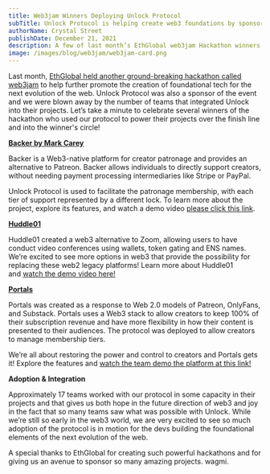 ```yaml
---
title: Web3jam Winners Deploying Unlock Protocol
subTitle: Unlock Protocol is helping create web3 foundations by sponsoring EthGlobal web3jam 
authorName: Crystal Street
publishDate: December 21, 2021
description: A few of last month’s EthGlobal web3jam Hackathon winners used the protocol to help power their projects over the finsh line and into the winner’s circle!
image: /images/blog/web3jam/web3jam-card.png
---
```


Last month, [EthGlobal held another ground-breaking hackathon called web3jam](https://jam.ethglobal.com/) to help further promote the creation of foundational tech for the next evolution of the web. Unlock Protocol was also a sponsor of the event and we were blown away by the number of teams that integrated Unlock into their projects. Let’s take a minute to celebrate several winners of the hackathon who used our protocol to power their projects over the finish line and into the winner's circle!

[**Backer by Mark Carey**](http://unlockshowcase.com/project/backer)

Backer is a Web3-native platform for creator patronage and provides an alternative to Patreon. Backer allows individuals to directly support creators, without needing payment processing intermediaries like Stripe or PayPal. 

Unlock Protocol is used to facilitate the patronage membership, with each tier of support represented by a different lock. To learn more about the project, explore its features, and watch a demo video [please click this link](http://unlockshowcase.com/project/backer).


**[Huddle01](http://unlockshowcase.com/project/huddle01/)**  

Huddle01 created a web3 alternative to Zoom, allowing users to have conduct video conferences using wallets, token gating and ENS names. We’re excited to see more options in web3 that provide the possibility for replacing these web2 legacy platforms! Learn more about Huddle01 and [watch the demo video here!](http://unlockshowcase.com/project/huddle01/)


**[Portals](http://unlockshowcase.com/project/portals/)**

Portals was created as a response to Web 2.0 models of Patreon, OnlyFans, and Substack. Portals uses a Web3 stack to allow creators to keep 100% of their subscription revenue and have more flexibility in how their content is presented to their audiences. The protocol was deployed to allow creators to manage membership tiers.

We’re all about restoring the power and control to creators and Portals gets it! Explore the features and [watch the team demo the platform at this link!](http://unlockshowcase.com/project/portals/)


**Adoption & Integration** 

Approximately 17 teams worked with our protocol in some capacity in their projects and that gives us both hope in the future direction of web3 and joy in the fact that so many teams saw what was possible with Unlock. While we’re still so early in the web3 world, we are very excited to see so much adoption of the protocol is in motion for the devs building the foundational elements of the next evolution of the web. 

A special thanks to EthGlobal for creating such powerful hackathons and for giving us an avenue to sponsor so many amazing projects. wagmi.
